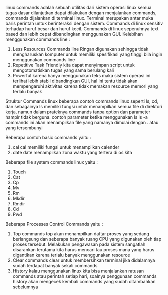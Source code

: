linux commands adalah sebuah utilitas dari sistem operasi linux semua tugas dasar dilanjutkan dapat dilakukan dengan menjalankan commands, commands dijalankan di terminal linux. Terminal merupakan antar muka baris perintah untuk berinteraksi dengan sistem. Commands di linux sensitiv terhadap huruf besar dan huruf kecil.
Commands di linux sepenuhnya text based dan lebih cepat dibandingkan menggunakan GUI. Kelebihan menggunakan commands line :
1. Less Resources
Commands line Ringan digunakan sehingga tidak mengharuskan komputer untuk memiliki spesifikasi yang tinggi bila ingin menggunakan commands line 
2. Repetitive Task Friendly
kita dapat menyimpan script untuk mengotomatiskan tugas yang sama berulang kali 
3. Powerful
karena hanya menggunakan teks maka sistem operasi ini terlihat lebih stabil dibandingkan GUI, hal ini tentu tidak akan mempengaruhi aktivitas karena tidak memakan resource memori yang terlalu banyak

Struktur Commands linux beberapa contoh commands linux seperti ls, cd, dan sebagainya
ls memiliki fungsi untuk menampilkan semua file di direktori kerja, namun dalam prateknya commands tanpa option dan parameter hampir tidak berguna. contoh parameter ketika menggunakan ls 
ls -a commands ini akan menampilkan file yang namanya dimulai dengan . atau yang tersembunyi 

Beberapa contoh basic commands yaitu :
1. cal
cal memiliki fungsi untuk menampilkan calender 
2. date
date menampilkan zona waktu yang tertera di os kita 

Beberapa file system commands linux yaitu :
1. Touch
2. Cat
3. Cp
4. Mv
5. Rm
6. Mkdir
7. Rmdir
8. Cd
9. Pwd

Beberapa Processes Control Commands yaitu :
1. Top
commands top akan menampilkan daftar proses yang sedang berlangsung dan seberapa banyak ruang CPU yang digunakan oleh tiap proses tersebut. Melakukan pengawasan pada sistem sangatlah disarankan terutama kita harus mencari tau proses mana yang harus digantikan karena terlalu banyak menggunakan resource 
2. Clear
commands clear untuk membersihkan terminal jika didalamnya sudah terdapat banyak sekali commands
3. History 
kalau menggunakan linux kita bisa menjalankan ratusan commands atau perintah setiap hari, soalnya penggunaan commands history akan mengecek kembali commands yang sudah ditambahkan sebelumnya